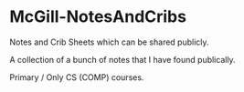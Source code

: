 # McGill-NotesAndCribs
Notes and Crib Sheets which can be shared publicly.

A collection of a bunch of notes that I have found publically.

Primary / Only CS (COMP) courses.
